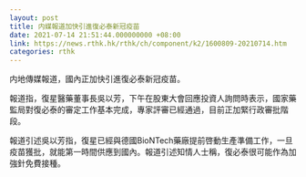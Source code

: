 ```yaml
---
layout: post
title: 内媒報道加快引進復必泰新冠疫苗
date: 2021-07-14 21:51:44.000000000 +08:00
link: https://news.rthk.hk/rthk/ch/component/k2/1600809-20210714.htm
categories: rthk
---
```


内地傳媒報道，國內正加快引進復必泰新冠疫苗。

報道指，復星醫藥董事長吳以芳，下午在股東大會回應投資人詢問時表示，國家藥監局對復必泰的審定工作基本完成，專家評審已經通過，目前正加緊行政審批階段。

報道引述吳以芳指，復星已經與德國BioNTech藥廠提前啓動生產準備工作，一旦疫苗獲批，就能第一時間供應到國內。報道引述知情人士稱，復必泰很可能作為加強針免費接種。
